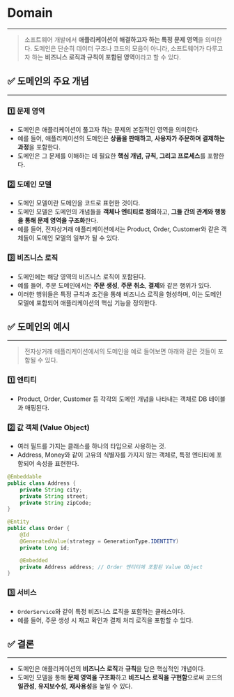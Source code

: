 # Domain

---

> 소프트웨어 개발에서 **애플리케이션이 해결하고자 하는 특정 문제 영역**을 의미한다. 도메인은 단순히 데이터 구조나 코드의 모음이 아니라, 소프트웨어가 다루고자 하는 **비즈니스 로직과 규칙이 포함된 영역**이라고 할 수 있다.
>

## ✅ 도메인의 주요 개념

---

### 1️⃣ 문제 영역

- 도메인은 애플리케이션이 풀고자 하는 문제의 본질적인 영역을 의미한다.
- 예를 들어, 애플리케이션의 도메인은 **상품을 판매하고**, **사용자가 주문하며 결제하는 과정**을 포함한다.
- 도메인은 그 문제를 이해하는 데 필요한 **핵심 개념, 규칙, 그리고 프로세스**를 포함한다.

### 2️⃣ 도메인 모델

- 도메인 모델이란 도메인을 코드로 표현한 것이다.
- 도메인 모델은 도메인의 개념들을 **객체나 엔티티로 정의**하고, **그들 간의 관계와 행동을 통해 문제 영역을 구조화**한다.
- 예를 들어, 전자상거래 애플리케이션에서는 Product, Order, Customer와 같은 객체들이 도메인 모델의 일부가 될 수 있다.

### 3️⃣ 비즈니스 로직

- 도메인에는 해당 영역의 비즈니스 로직이 포함된다.
- 예를 들어, 주문 도메인에서는 **주문 생성**, **주문 취소**, **결제**와 같은 행위가 있다.
- 이러한 행위들은 특정 규칙과 조건을 통해 비즈니스 로직을 형성하며, 이는 도메인 모델에 포함되어 애플리케이션의 핵심 기능을 정의한다.

## ✅ 도메인의 예시

---

> 전자상거래 애플리케이션에서의 도메인을 예로 들어보면 아래와 같은 것들이 포함될 수 있다.
>

### 1️⃣ 엔티티

- Product, Order, Customer 등 각각의 도메인 개념을 나타내는 객체로 DB 테이블과 매핑된다.

### 2️⃣ 값 객체 (Value Object)

- 여러 필드를 가지는 클래스를 하나의 타입으로 사용하는 것.
- Address, Money와 같이 고유의 식별자를 가지지 않는 객체로, 특정 엔티티에 포함되어 속성을 표현한다.

```java
@Embeddable
public class Address {
    private String city;
    private String street;
    private String zipCode;
}

@Entity
public class Order {
    @Id
    @GeneratedValue(strategy = GenerationType.IDENTITY)
    private Long id;

    @Embedded
    private Address address; // Order 엔티티에 포함된 Value Object
}

```

### 3️⃣ 서비스

- `OrderService`와 같이 특정 비즈니스 로직을 포함하는 클래스이다.
- 예를 들어, 주문 생성 시 재고 확인과 결제 처리 로직을 포함할 수 있다.

## ✅ 결론

---

- 도메인은 애플리케이션의 **비즈니스 로직**과 **규칙**을 담은 핵심적인 개념이다.
- 도메인 모델을 통해 **문제 영역을 구조화**하고 **비즈니스 로직을 구현함**으로써 코드의 **일관성**, **유지보수성**, **재사용성**을 높일 수 있다.